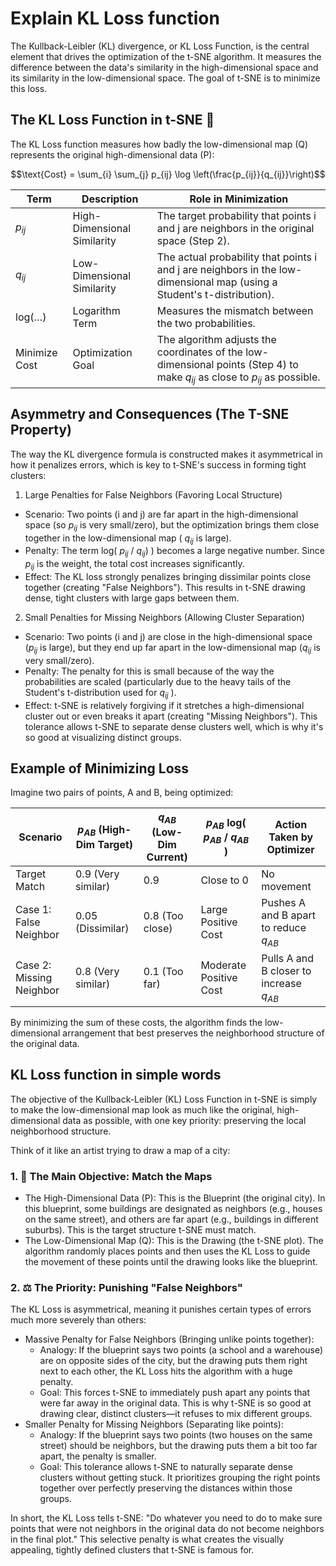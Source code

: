 # Explain KL Loss function

The Kullback-Leibler (KL) divergence, or KL Loss Function, is the central element that drives the optimization of the t-SNE algorithm. It measures the difference between the data's similarity in the high-dimensional space and its similarity in the low-dimensional space.
The goal of t-SNE is to minimize this loss.

## The KL Loss Function in t-SNE 🧠
The KL Loss function measures how badly the low-dimensional map (Q) represents the original high-dimensional data (P):

$$\text{Cost} = \sum_{i} \sum_{j} p_{ij} \log \left(\frac{p_{ij}}{q_{ij}}\right)$$

|Term	|Description	|Role in Minimization|
|--------|---|---|
|$p_{ij}$| High-Dimensional Similarity|	The target probability that points i and j are neighbors in the original space (Step 2).|
|$q_{ij}$| Low-Dimensional Similarity|	The actual probability that points i and j are neighbors in the low-dimensional map (using a Student's t-distribution).|
|log(…)|	Logarithm Term|	Measures the mismatch between the two probabilities.|
|Minimize Cost|	Optimization Goal|	The algorithm adjusts the coordinates of the low-dimensional points (Step 4) to make $q_{ij}$ as close to $p_{ij}$ as possible.|

## Asymmetry and Consequences (The T-SNE Property)
The way the KL divergence formula is constructed makes it asymmetrical in how it penalizes errors, which is key to t-SNE's success in forming tight clusters:

1. Large Penalties for False Neighbors (Favoring Local Structure)
* Scenario: Two points (i and j) are far apart in the high-dimensional space (so $p_{ij}$ is very small/zero), but the optimization brings them close together in the low-dimensional map ( $q_{ij}$ is large).
* Penalty: The term log( $p_{ij}$ / $q_{ij}$) ) becomes a large negative number. Since $p_{ij}$ is the weight, the total cost increases significantly.
* Effect: The KL loss strongly penalizes bringing dissimilar points close together (creating "False Neighbors"). This results in t-SNE drawing dense, tight clusters with large gaps between them.

2. Small Penalties for Missing Neighbors (Allowing Cluster Separation)
* Scenario: Two points (i and j) are close in the high-dimensional space ($p_{ij}$ is large), but they end up far apart in the low-dimensional map ($q_{ij}$ is very small/zero).
* Penalty: The penalty for this is small because of the way the probabilities are scaled (particularly due to the heavy tails of the Student's t-distribution used for $q_{ij}$ ).
* Effect: t-SNE is relatively forgiving if it stretches a high-dimensional cluster out or even breaks it apart (creating "Missing Neighbors"). This tolerance allows t-SNE to separate dense clusters well, which is why it's so good at visualizing distinct groups.

## Example of Minimizing Loss
Imagine two pairs of points, A and B, being optimized:

|Scenario|	$p_{AB}$ (High-Dim Target)	|$q_{AB}$ (Low-Dim Current)| $p_{AB}$ log( $p_{AB}$ / $q_{AB}$ )| Action Taken by Optimizer|
|--------|---|---|---|---|
|Target Match|	0.9 (Very similar)|	0.9|	Close to 0|	No movement|
|Case 1: False Neighbor|	0.05 (Dissimilar)|	0.8 (Too close)|	Large Positive Cost|	Pushes A and B apart to reduce $q_{AB}$|
|Case 2: Missing Neighbor|	0.8 (Very similar)|	0.1 (Too far)|	Moderate Positive Cost|	Pulls A and B closer to increase $q_{AB}$|
 
By minimizing the sum of these costs, the algorithm finds the low-dimensional arrangement that best preserves the neighborhood structure of the original data.


## KL Loss function in simple words 

The objective of the Kullback-Leibler (KL) Loss Function in t-SNE is simply to make the low-dimensional map look as much like the original, high-dimensional data as possible, with one key priority: preserving the local neighborhood structure.

Think of it like an artist trying to draw a map of a city:

### 1. 🎯 The Main Objective: Match the Maps
* The High-Dimensional Data (P): This is the Blueprint (the original city). In this blueprint, some buildings are designated as neighbors (e.g., houses on the same street), and others are far apart (e.g., buildings in different suburbs). This is the target structure
t-SNE must match.
* The Low-Dimensional Map (Q): This is the Drawing (the t-SNE plot). The algorithm randomly places points and then uses the KL Loss to guide the movement of these points until the drawing looks like the blueprint.

### 2. ⚖️ The Priority: Punishing "False Neighbors"

The KL Loss is asymmetrical, meaning it punishes certain types of errors much more severely than others:
   * Massive Penalty for False Neighbors (Bringing unlike points together):
      * Analogy: If the blueprint says two points (a school and a warehouse) are on opposite sides of the city, but the drawing puts them right next to each other, the KL Loss hits the algorithm with a huge penalty.
      * Goal: This forces t-SNE to immediately push apart any points that were far away in the original data. This is why t-SNE is so good at drawing clear, distinct clusters—it refuses to mix different groups.
   * Smaller Penalty for Missing Neighbors (Separating like points):
      * Analogy: If the blueprint says two points (two houses on the same street) should be neighbors, but the drawing puts them a bit too far apart, the penalty is smaller.
      * Goal: This tolerance allows t-SNE to naturally separate dense clusters without getting stuck. It prioritizes grouping the right points together over perfectly preserving the distances within those groups.

In short, the KL Loss tells t-SNE: "Do whatever you need to do to make sure points that were not neighbors in the original data do not become neighbors in the final plot." This selective penalty is what creates the visually appealing, tightly defined clusters that
t-SNE is famous for.
